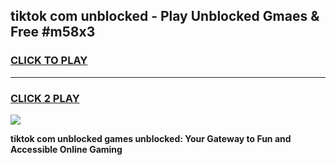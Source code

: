 
## tiktok com unblocked - Play Unblocked Gmaes & Free #m58x3
<h3>
<a href="https://news.freeplayer.one?title=tiktok_com_unblocked&ref=26F">CLICK TO PLAY</a></h3>
<hr>

<h3>
<a href="https://news.freeplayer.one?title=tiktok_com_unblocked&ref=26F">CLICK 2 PLAY</a>
  
</h3>

<a href="https://news.freeplayer.one?title=tiktok_com_unblocked&ref=26F/"><img src="https://clearcache.store/games.png"></a>


**tiktok com unblocked games unblocked: Your Gateway to Fun and Accessible Online Gaming**
